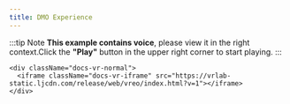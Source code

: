```yaml
---
title: DMO Experience
---
```


:::tip Note
**This example contains voice**, please view it in the right context.Click the **"Play"** button in the upper right corner to start playing.
:::

```mdx-code-block
<div className="docs-vr-normal">
  <iframe className="docs-vr-iframe" src="https://vrlab-static.ljcdn.com/release/web/vreo/index.html?v=1"></iframe>
</div>
```
